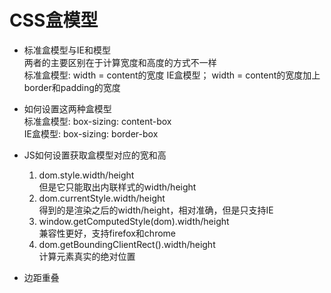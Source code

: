 # CSS盒模型
  - 标准盒模型与IE和模型<br>
  两者的主要区别在于计算宽度和高度的方式不一样<br>
  标准盒模型: width = content的宽度
  IE盒模型； width = content的宽度加上border和padding的宽度

  - 如何设置这两种盒模型<br>
    标准盒模型: box-sizing: content-box<br>
    IE盒模型: box-sizing: border-box<br>

  - JS如何设置获取盒模型对应的宽和高<br>
    1. dom.style.width/height<br>
      但是它只能取出内联样式的width/height
    2. dom.currentStyle.width/height<br>
      得到的是渲染之后的width/height，相对准确，但是只支持IE
    3. window.getComputedStyle(dom).width/height<br>
      兼容性更好，支持firefox和chrome
    4. dom.getBoundingClientRect().width/height<br>
      计算元素真实的绝对位置

  - 边距重叠

